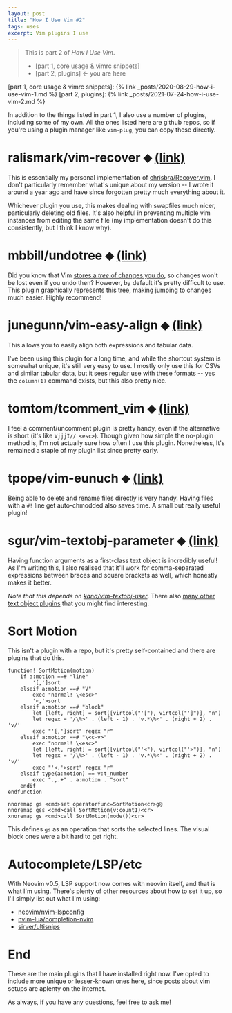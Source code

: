 ```yaml
---
layout: post
title: "How I Use Vim #2"
tags: uses
excerpt: Vim plugins I use
---
```


> This is part 2 of *How I Use Vim*.
> - [part 1, core usage & vimrc snippets]
> - [part 2, plugins] &larr; you are here

[part 1, core usage & vimrc snippets]: {% link _posts/2020-08-29-how-i-use-vim-1.md %}
[part 2, plugins]: {% link _posts/2021-07-24-how-i-use-vim-2.md %}

In addition to the things listed in part 1, I also use a number of plugins, including some of my own. All the ones listed here are github repos, so if you're using a plugin manager like `vim-plug`, you can copy these directly.

# ralismark/vim-recover ⬥ [(link)](https://github.com/ralismark/vim-recover)

This is essentially my personal implementation of [chrisbra/Recover.vim](https://github.com/chrisbra/Recover.vim). I don't particularly remember what's unique about my version -- I wrote it around a year ago and have since forgotten pretty much everything about it.

Whichever plugin you use, this makes dealing with swapfiles much nicer, particularly deleting old files. It's also helpful in preventing multiple vim instances from editing the same file (my implementation doesn't do this consistently, but I think I know why).

# mbbill/undotree ⬥ [(link)](https://github.com/mbbill/undotree)

Did you know that Vim [stores a *tree* of changes you do](https://vimhelp.org/undo.txt.html#undo-tree), so changes won't be lost even if you undo then? However, by default it's pretty difficult to use. This plugin graphically represents this tree, making jumping to changes much easier. Highly recommend!

# junegunn/vim-easy-align ⬥ [(link)](https://github.com/junegunn/vim-easy-align)

This allows you to easily align both expressions and tabular data.

I've been using this plugin for a long time, and while the shortcut system is somewhat unique, it's still very easy to use. I mostly only use this for CSVs and similar tabular data, but it sees regular use with these formats -- yes the `column(1)` command exists, but this also pretty nice.

# tomtom/tcomment_vim ⬥ [(link)](https://github.com/tomtom/tcomment_vim)

I feel a comment/uncomment plugin is pretty handy, even if the alternative is short (it's like `VjjjI// <esc>`). Though given how simple the no-plugin method is, I'm not actually sure how often I use this plugin. Nonetheless, It's remained a staple of my plugin list since pretty early.

# tpope/vim-eunuch ⬥ [(link)](https://github.com/tpope/vim-eunuch)

Being able to delete and rename files directly is very handy. Having files with a `#!` line get auto-chmodded also saves time. A small but really useful plugin!

# sgur/vim-textobj-parameter ⬥ [(link)](https://github.com/sgur/vim-textobj-parameter)

Having function arguments as a first-class text object is incredibly useful! As I'm writing this, I also realised that it'll work for comma-separated expressions between braces and square brackets as well, which honestly makes it better.

*Note that this depends on [kana/vim-textobj-user](https://github.com/kana/vim-textobj-user)*. There also [many other text object plugins](https://github.com/kana/vim-textobj-user/wiki) that you might find interesting.

# Sort Motion

This isn't a plugin with a repo, but it's pretty self-contained and there are plugins that do this.

```vim
function! SortMotion(motion)
	if a:motion ==# "line"
		'[,']sort
	elseif a:motion ==# "V"
		exec "normal! \<esc>"
		'<,'>sort
	elseif a:motion ==# "block"
		let [left, right] = sort([virtcol("'["), virtcol("']")], "n")
		let regex = '/\%>' . (left - 1) . 'v.*\%<' . (right + 2) . 'v/'
		exec "'[,']sort" regex "r"
	elseif a:motion ==# "\<c-v>"
		exec "normal! \<esc>"
		let [left, right] = sort([virtcol("'<"), virtcol("'>")], "n")
		let regex = '/\%>' . (left - 1) . 'v.*\%<' . (right + 2) . 'v/'
		exec "'<,'>sort" regex "r"
	elseif type(a:motion) == v:t_number
		exec ".,.+" . a:motion . "sort"
	endif
endfunction

nnoremap gs <cmd>set operatorfunc=SortMotion<cr>g@
nnoremap gss <cmd>call SortMotion(v:count1)<cr>
xnoremap gs <cmd>call SortMotion(mode())<cr>
```

This defines `gs` as an operation that sorts the selected lines. The visual block ones were a bit hard to get right.

# Autocomplete/LSP/etc

With Neovim v0.5, LSP support now comes with neovim itself, and that is what I'm using. There's plenty of other resources about how to set it up, so I'll simply list out what I'm using:

- [neovim/nvim-lspconfig](https://github.com/neovim/nvim-lspconfig)
- [nvim-lua/completion-nvim](https://github.com/nvim-lua/completion-nvim)
- [sirver/ultisnips](https://github.com/sirver/ultisnips)

# End

These are the main plugins that I have installed right now. I've opted to include more unique or lesser-known ones here, since posts about vim setups are aplenty on the internet.

As always, if you have any questions, feel free to ask me!
